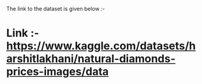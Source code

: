 The link to the dataset is given below :-

# Link :- https://www.kaggle.com/datasets/harshitlakhani/natural-diamonds-prices-images/data